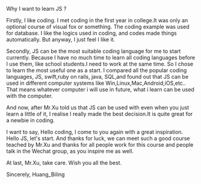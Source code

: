 Why I want to learn JS ?

Firstly, I like coding.
I met coding in the first year in college.It was only an optional course of visual fox or something. 
The coding example was used for database. 
I like the logics used in coding, and codes made things automatically. But anyway, I just feel I like it.

Secondly, JS can be the most suitable coding language for me to start currently.
Because I have no much time to learn all coding languages before I use them, like school students.I need to work at the same time.
So I chose to learn the most useful one as a start.
I compared all the popular coding languages, JS, swift,ruby on rails, java, SQL,and found out that JS can be used in different computer systems like Win,Linux,Mac,Android,iOS,etc..
That means whatever computer i will use in future, what i learn can be used with the computer. 

And now, after Mr.Xu told us that JS can be used with even when you just learn a little of it, I realise I really made the best decision.It is quite great for a newbie in coding.

I want to say, Hello coding, I come to you again with a great inspiration. 
Hello JS, let's start. 
And thanks for luck, we can meet such a good course teached by Mr.Xu and thanks for all people work for this course and people talk in the Wechat group, as you inspire me as well.

At last, Mr.Xu, take care. Wish you all the best.

Sincerely,
Huang_Biling



























